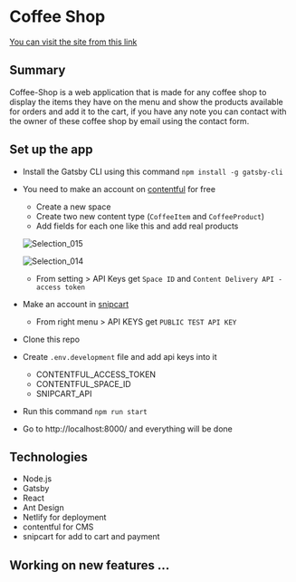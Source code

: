 # Coffee Shop

[You can visit the site from this link](alghazali-coffee-shop.netlify.app/)

## Summary

Coffee-Shop is a web application that is made for any coffee shop to display the items they have on the menu and show the products available for orders and add it to the cart, if you have any note you can contact with the owner of these coffee shop by email using the contact form.

## Set up the app

- Install the Gatsby CLI using this command `npm install -g gatsby-cli`
- You need to make an account on [contentful](https://www.contentful.com/) for free

  - Create a new space
  - Create two new content type (`CoffeeItem` and `CoffeeProduct`)
  - Add fields for each one like this and add real products

  ![Selection_015](https://user-images.githubusercontent.com/55782435/94466525-3cccac00-01ca-11eb-92c5-23f611aa2998.png)

  ![Selection_014](https://user-images.githubusercontent.com/55782435/94466409-0ee76780-01ca-11eb-8807-73d289fa2500.png)

  - From setting > API Keys get `Space ID` and `Content Delivery API - access token`

- Make an account in [snipcart](https://snipcart.com/)

  - From right menu > API KEYS get `PUBLIC TEST API KEY`

- Clone this repo
- Create `.env.development` file and add api keys into it
  - CONTENTFUL_ACCESS_TOKEN
  - CONTENTFUL_SPACE_ID
  - SNIPCART_API
- Run this command `npm run start`
- Go to http://localhost:8000/ and everything will be done

## Technologies

- Node.js
- Gatsby
- React
- Ant Design
- Netlify for deployment
- contentful for CMS
- snipcart for add to cart and payment

## Working on new features ...
